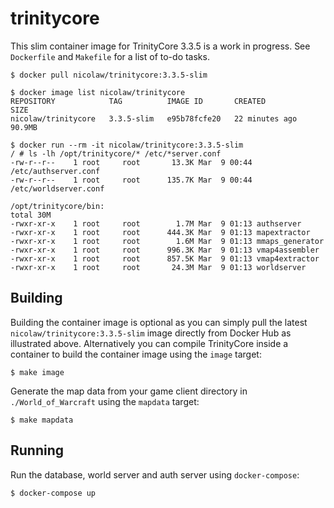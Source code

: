 # trinitycore

This slim container image for TrinityCore 3.3.5 is a work in progress. See
`Dockerfile` and `Makefile` for a list of to-do tasks.

    $ docker pull nicolaw/trinitycore:3.3.5-slim
    
    $ docker image list nicolaw/trinitycore
    REPOSITORY            TAG          IMAGE ID       CREATED          SIZE
    nicolaw/trinitycore   3.3.5-slim   e95b78fcfe20   22 minutes ago   90.9MB
    
    $ docker run --rm -it nicolaw/trinitycore:3.3.5-slim
    / # ls -lh /opt/trinitycore/* /etc/*server.conf
    -rw-r--r--    1 root     root       13.3K Mar  9 00:44 /etc/authserver.conf
    -rw-r--r--    1 root     root      135.7K Mar  9 00:44 /etc/worldserver.conf
    
    /opt/trinitycore/bin:
    total 30M    
    -rwxr-xr-x    1 root     root        1.7M Mar  9 01:13 authserver
    -rwxr-xr-x    1 root     root      444.3K Mar  9 01:13 mapextractor
    -rwxr-xr-x    1 root     root        1.6M Mar  9 01:13 mmaps_generator
    -rwxr-xr-x    1 root     root      996.3K Mar  9 01:13 vmap4assembler
    -rwxr-xr-x    1 root     root      857.5K Mar  9 01:13 vmap4extractor
    -rwxr-xr-x    1 root     root       24.3M Mar  9 01:13 worldserver

## Building

Building the container image is optional as you can simply pull the latest
`nicolaw/trinitycore:3.3.5-slim` image directly from Docker Hub as illustrated
above. Alternatively you can compile TrinityCore inside a container to build
the container image using the `image` target:

    $ make image

Generate the map data from your game client directory in `./World_of_Warcraft`
using the `mapdata` target:

    $ make mapdata

## Running

Run the database, world server and auth server using `docker-compose`:

    $ docker-compose up

